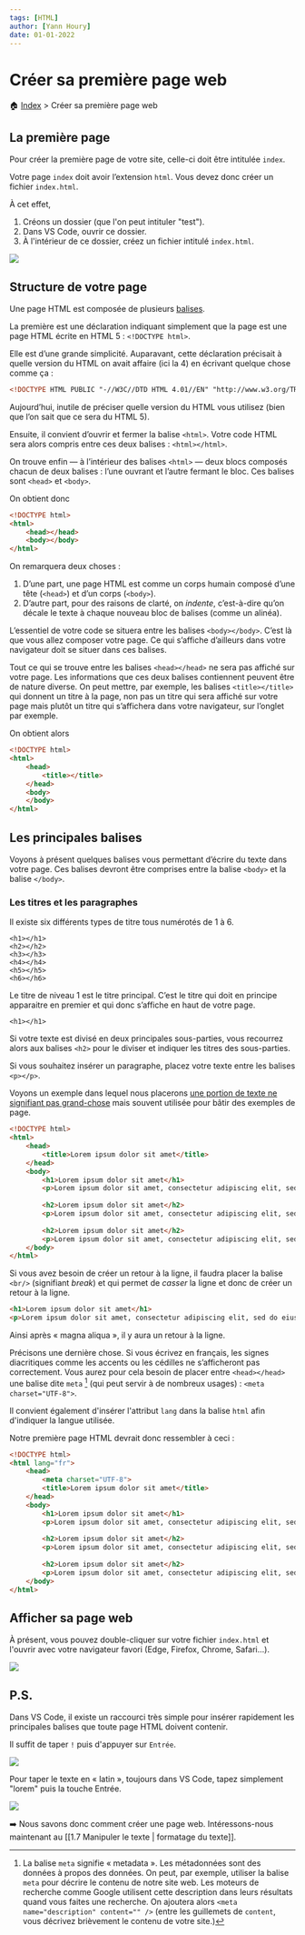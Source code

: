 ```yaml
---
tags: [HTML]
author: [Yann Houry]
date: 01-01-2022
---
```


# Créer sa première page web

🏠 [Index](https://github.com/YannHY/html-css-js/blob/main/index.md) > Créer sa première page web

## La première page
Pour créer la première page de votre site, celle-ci doit être intitulée `index`.

Votre page `index` doit avoir l’extension `html`. Vous devez donc créer un fichier `index.html`. 

À cet effet,

1. Créons un dossier (que l'on peut intituler "test").
2. Dans VS Code, ouvrir ce dossier.
3. À l'intérieur de ce dossier, créez un fichier intitulé `index.html`. 

![](https://github.com/YannHY/html-css-js/blob/main/Images/html-page-vscode.gif)

## Structure de votre page
Une page HTML est composée de plusieurs [balises](https://developer.mozilla.org/fr/docs/Apprendre/HTML/Balises_HTML).

La première est une déclaration indiquant simplement que la page est une page HTML écrite en HTML 5 : `<!DOCTYPE html>`.

Elle est d’une grande simplicité. Auparavant, cette déclaration précisait à quelle version du HTML on avait affaire (ici la 4) en écrivant quelque chose comme ça :

```html
<!DOCTYPE HTML PUBLIC "-//W3C//DTD HTML 4.01//EN" "http://www.w3.org/TR/html4/strict.dtd">
```

Aujourd’hui, inutile de préciser quelle version du HTML vous utilisez (bien que l’on sait que ce sera du HTML 5).

Ensuite, il convient d’ouvrir et fermer la balise `<html>`. Votre code HTML sera alors compris entre ces deux balises : `<html></html>`.

On trouve enfin — à l’intérieur des balises `<html>` — deux blocs composés chacun de deux balises : l’une ouvrant et l’autre fermant le bloc. Ces balises sont `<head>` et `<body>`.

On obtient donc

```html
<!DOCTYPE html>
<html>
	<head></head>
	<body></body>
</html>
```
		
On remarquera deux choses :

1. D’une part, une page HTML est comme un corps humain composé d’une tête (`<head>`) et d’un corps (`<body>`).
2. D’autre part, pour des raisons de clarté, on *indente*, c’est-à-dire qu’on décale le texte à chaque nouveau bloc de balises (comme un alinéa).

L’essentiel de votre code se situera entre les balises `<body></body>`. C’est là que vous allez composer votre page. Ce qui s’affiche d’ailleurs dans votre navigateur doit se situer dans ces balises.

Tout ce qui se trouve entre les balises `<head></head>` ne sera pas affiché sur votre page. Les informations que ces deux balises contiennent peuvent être de nature diverse. On peut mettre, par exemple, les balises `<title></title>` qui donnent un titre à la page, non pas un titre qui sera affiché sur votre page mais plutôt un titre qui s’affichera dans votre navigateur, sur l’onglet par exemple.

On obtient alors

```html
<!DOCTYPE html>
<html>
	<head>
		<title></title>
	</head>
	<body>
	</body>
</html>
```

## Les principales balises
Voyons à présent quelques balises vous permettant d’écrire du texte dans votre page. Ces balises devront être comprises entre la balise `<body>` et la balise `</body>`.

### Les titres et les paragraphes
Il existe six différents types de titre tous numérotés de 1 à 6.

	<h1></h1>
	<h2></h2>
	<h3></h3>
	<h4></h4>
	<h5></h5>
	<h6></h6>

Le titre de niveau 1 est le titre principal. C’est le titre qui doit en principe apparaitre en premier et qui donc s’affiche en haut de votre page.

	<h1></h1>

Si votre texte est divisé en deux principales sous-parties, vous recourrez alors aux balises `<h2>` pour le diviser et indiquer les titres des sous-parties.

Si vous souhaitez insérer un paragraphe, placez votre texte entre les balises `<p></p>`.

Voyons un exemple dans lequel nous placerons [une portion de texte ne signifiant pas grand-chose](https://www.lipsum.com/) mais souvent utilisée pour bâtir des exemples de page.

```html
<!DOCTYPE html>
<html>
	<head>
		<title>Lorem ipsum dolor sit amet</title>
	</head>
	<body>
		<h1>Lorem ipsum dolor sit amet</h1>
		<p>Lorem ipsum dolor sit amet, consectetur adipiscing elit, sed do eiusmod tempor incididunt ut labore et dolore magna aliqua. Ut enim ad minim veniam, quis nostrud exercitation ullamco laboris nisi ut aliquip ex ea commodo consequat. Duis aute irure dolor in reprehenderit in voluptate velit esse cillum dolore eu fugiat nulla pariatur. Excepteur sint occaecat cupidatat non proident, sunt in culpa qui officia deserunt mollit anim id est laborum.</p>
				
		<h2>Lorem ipsum dolor sit amet</h2>
		<p>Lorem ipsum dolor sit amet, consectetur adipiscing elit, sed do eiusmod tempor incididunt ut labore et dolore magna aliqua. Ut enim ad minim veniam, quis nostrud exercitation ullamco laboris nisi ut aliquip ex ea commodo consequat. Duis aute irure dolor in reprehenderit in voluptate velit esse cillum dolore eu fugiat nulla pariatur. Excepteur sint occaecat cupidatat non proident, sunt in culpa qui officia deserunt mollit anim id est laborum.</p>
				
		<h2>Lorem ipsum dolor sit amet</h2>
		<p>Lorem ipsum dolor sit amet, consectetur adipiscing elit, sed do eiusmod tempor incididunt ut labore et dolore magna aliqua. Ut enim ad minim veniam, quis nostrud exercitation ullamco laboris nisi ut aliquip ex ea commodo consequat. Duis aute irure dolor in reprehenderit in voluptate velit esse cillum dolore eu fugiat nulla pariatur. Excepteur sint occaecat cupidatat non proident, sunt in culpa qui officia deserunt mollit anim id est laborum.</p>
	</body>
</html>
````

Si vous avez besoin de créer un retour à la ligne, il faudra placer la balise `<br/>` (signifiant *break*) et qui permet de *casser* la ligne et donc de créer un retour à la ligne.

```html
<h1>Lorem ipsum dolor sit amet</h1>
<p>Lorem ipsum dolor sit amet, consectetur adipiscing elit, sed do eiusmod tempor incididunt ut labore et dolore magna aliqua.<br /> Ut enim ad minim veniam, quis nostrud exercitation ullamco laboris nisi ut aliquip ex ea commodo consequat. Duis aute irure dolor in reprehenderit in voluptate velit esse cillum dolore eu fugiat nulla pariatur. Excepteur sint occaecat cupidatat non proident, sunt in culpa qui officia deserunt mollit anim id est laborum.</p>
````

Ainsi après « magna aliqua », il y aura un retour à la ligne.

Précisons une dernière chose. Si vous écrivez en français, les signes diacritiques comme les accents ou les cédilles ne s’afficheront pas correctement. Vous aurez pour cela besoin de placer entre `<head></head>` une balise dite `meta` [^1] (qui peut servir à de nombreux usages) : `<meta charset="UTF-8">`.

Il convient également d'insérer l'attribut `lang` dans la balise `html` afin d'indiquer la langue utilisée.

Notre première page HTML devrait donc ressembler à ceci :

```html
<!DOCTYPE html>
<html lang="fr">
	<head>
		<meta charset="UTF-8">
		<title>Lorem ipsum dolor sit amet</title>
	</head>
	<body>
		<h1>Lorem ipsum dolor sit amet</h1>
		<p>Lorem ipsum dolor sit amet, consectetur adipiscing elit, sed do eiusmod tempor incididunt ut labore et dolore magna aliqua. Ut enim ad minim veniam, quis nostrud exercitation ullamco laboris nisi ut aliquip ex ea commodo consequat. Duis aute irure dolor in reprehenderit in voluptate velit esse cillum dolore eu fugiat nulla pariatur. Excepteur sint occaecat cupidatat non proident, sunt in culpa qui officia deserunt mollit anim id est laborum.</p>
				
		<h2>Lorem ipsum dolor sit amet</h2>
		<p>Lorem ipsum dolor sit amet, consectetur adipiscing elit, sed do eiusmod tempor incididunt ut labore et dolore magna aliqua. Ut enim ad minim veniam, quis nostrud exercitation ullamco laboris nisi ut aliquip ex ea commodo consequat. Duis aute irure dolor in reprehenderit in voluptate velit esse cillum dolore eu fugiat nulla pariatur. Excepteur sint occaecat cupidatat non proident, sunt in culpa qui officia deserunt mollit anim id est laborum.</p>
				
		<h2>Lorem ipsum dolor sit amet</h2>
		<p>Lorem ipsum dolor sit amet, consectetur adipiscing elit, sed do eiusmod tempor incididunt ut labore et dolore magna aliqua. Ut enim ad minim veniam, quis nostrud exercitation ullamco laboris nisi ut aliquip ex ea commodo consequat. Duis aute irure dolor in reprehenderit in voluptate velit esse cillum dolore eu fugiat nulla pariatur. Excepteur sint occaecat cupidatat non proident, sunt in culpa qui officia deserunt mollit anim id est laborum.</p>
	</body>
</html>
```

## Afficher sa page web
À présent, vous pouvez double-cliquer sur votre fichier `index.html` et l'ouvrir avec votre navigateur favori (Edge, Firefox, Chrome, Safari...).

![](https://github.com/YannHY/html-css-js/blob/main/Images/index-navigateur.gif)

## P.S.
Dans VS Code, il existe un raccourci très simple pour insérer rapidement les principales balises que toute page HTML doivent contenir.

Il suffit de taper `!` puis d'appuyer sur `Entrée`.

![](https://github.com/YannHY/html-css-js/blob/main/Images/creer-page.gif)

Pour taper le texte en « latin », toujours dans VS Code, tapez simplement "lorem" puis la touche Entrée.

![](https://github.com/YannHY/html-css-js/blob/main/Images/lorem.gif)

➡️ Nous savons donc comment créer une page web. Intéressons-nous maintenant au [[1.7 Manipuler le texte | formatage du texte]].

[^1]: La balise `meta` signifie « metadata ». Les métadonnées sont des données à propos des données. On peut, par exemple, utiliser la balise `meta` pour décrire le contenu de notre site web. Les moteurs de recherche comme Google utilisent cette description dans leurs résultats quand vous faites une recherche. On ajoutera alors `<meta name="description" content="" />` (entre les guillemets de `content`, vous décrivez brièvement le contenu de votre site.)
